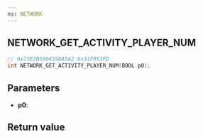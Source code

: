 ```yaml
---
ns: NETWORK
---
```

## NETWORK_GET_ACTIVITY_PLAYER_NUM

```c
// 0x73E2B500410DA5A2 0x31F951FD
int NETWORK_GET_ACTIVITY_PLAYER_NUM(BOOL p0);
```


## Parameters
* **p0**: 

## Return value

